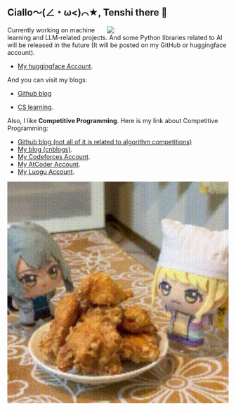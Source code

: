 ## Ciallo～(∠・ω<)⌒★, Tenshi there 👋

<img style="width: 55%" align="right" src="https://github-readme-stats.vercel.app/api?username=Tenshi0x0&theme=dark&show_icons=true" />

Currently working on machine learning and LLM-related projects. And some Python libraries related to AI will be released in the future (It will be posted on my GitHub or huggingface account).

- [My huggingface Account](https://huggingface.co/Tenshi0x0).

And you can visit my blogs:

- [Github blog](https://tenshi0x0.github.io/)

- [CS learning](https://tenshi0x0.github.io/CS-learning/).

Also, I like **Competitive Programming**. Here is my link about Competitive Programming:

- [Github blog (not all of it is related to algorithm competitions)](https://tenshi0x0.github.io/)
- [My blog (cnblogs)](https://www.cnblogs.com/Tenshi).
- [My Codeforces Account](https://codeforces.com/profile/HinanawiTenshi).
- [My AtCoder Account](https://atcoder.jp/users/HinanawiTenshi).
- [My Luogu Account](https://www.luogu.com.cn/user/138960).

<img src="./assets/ktn.gif" width="600" alt="none">

<!--
**Tenshi0x0/Tenshi0x0** is a ✨ _special_ ✨ repository because its `README.md` (this file) appears on your GitHub profile.

Here are some ideas to get you started:

- 🔭 I’m currently working on ...
- 🌱 I’m currently learning ...
- 👯 I’m looking to collaborate on ...
- 🤔 I’m looking for help with ...
- 💬 Ask me about ...
- 📫 How to reach me: ...
- 😄 Pronouns: ...
- ⚡ Fun fact: ...
-->
